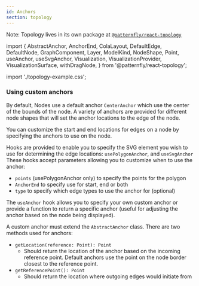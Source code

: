 ```yaml
---
id: Anchors
section: topology
---
```


Note: Topology lives in its own package at [`@patternfly/react-topology`](https://www.npmjs.com/package/@patternfly/react-topology)

import {
  AbstractAnchor,
  AnchorEnd,
  ColaLayout,
  DefaultEdge,
  DefaultNode,
  GraphComponent,
  Layer,
  ModelKind,
  NodeShape,
  Point,
  useAnchor,
  useSvgAnchor,
  Visualization,
  VisualizationProvider,
  VisualizationSurface,
  withDragNode,
} from '@patternfly/react-topology';

import './topology-example.css';

### Using custom anchors

By default, Nodes use a default anchor `CenterAnchor` which use the center of the bounds of the node. A variety of anchors are provided for different node shapes that will set the anchor locations to the edge of the node.

You can customize the start and end locations for edges on a node by specifying the anchors to use on the node.

Hooks are provided to enable you to specify the SVG element you wish to use for determining the edge locations: `usePolygonAnchor`, and `useSvgAnchor`
These hooks accept parameters allowing you to customize when to use the anchor:
- `points` (usePolygonAnchor only) to specify the points for the polygon
- `AnchorEnd` to specify use for start, end or both
- `type` to specify which edge types to use the anchor for (optional)

The `useAnchor` hook allows you to specify your own custom anchor or provide a function to return a specific anchor (useful for adjusting the anchor based on the node being displayed).

A custom anchor must extend the `AbstractAnchor` class. There are two methods used for anchors:

- `getLocation(reference: Point): Point`
  - Should return the location of the anchor based on the incoming reference point. Default anchors use the point on the node border closest to the reference point.
- `getReferencePoint(): Point`
  - Should return the location where outgoing edges would initiate from

```ts file="./TopologyAnchorsDemo.tsx"
```
